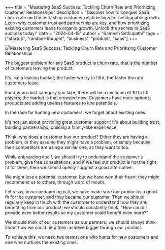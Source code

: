 +++ 
title = "Mastering SaaS Success: Tackling Churn Rate and Prioritizing Customer Relationships"
description = "Discover how to conquer SaaS churn rate and foster lasting customer relationships for unstoppable growth. Learn why customer trust and partnership are key, and how prioritizing existing customers leads to organic growth. Unlock the secrets to SaaS success today!"
date = "2024-04-18"
author = "Kamesh Sethupathi"
tags = ["startup", "random-thought", "business", "product", "saas"]
+++

![Mastering SaaS Success: Tackling Churn Rate and Prioritizing Customer Relationships](/images/children-success.jpg)

The biggest problem for any SaaS product is churn rate, that is the number of customers leaving the product.

It's like a leaking bucket; the faster we try to fill it, the faster the rate customers leave.

For any product category you take, there will be a minimum of 10 to 50 players; the market is that crowded now. Customers have more options; products are adding useless features to lure potentials.

In the race for hunting new customers, we forget about existing ones.

It's not just about providing great customer support; it's about building trust, building partnerships, building a family-like experience.

Think, why does a customer buy our product? Either they are having a problem, or they assume they might have a problem, or simply because their competitors are using a similar one, so they want to too.

While onboarding itself, we should try to understand the customer's problem, give free consultations, and if we feel our product is not the right fit for them, then we should openly suggest a good alternative.

We might lose a potential customer, but we have won their heart; they might recommend us to others, through word of mouth.

Let's say, in our onboarding call, we have made sure our product is a good fit for the customer, and they became our customer. Then we should regularly keep in touch with the customer to understand how they are benefiting from our product; we should constantly think, "How could I provide even better results so my customer could benefit even more?"

We should think of our customers as our partners; we should always think about how we could help them achieve bigger through our product.

To achieve this, we need two teams: one who hunts for new customers and one who nurtures the existing ones.
